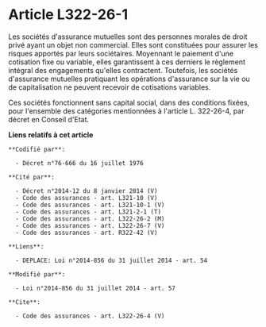 # Article L322-26-1

Les sociétés d'assurance mutuelles sont des personnes morales de droit privé ayant un objet non commercial. Elles sont
constituées pour assurer les risques apportés par leurs sociétaires. Moyennant le paiement d'une cotisation fixe ou variable,
elles garantissent à ces derniers le règlement intégral des engagements qu'elles contractent. Toutefois, les sociétés
d'assurance mutuelles pratiquant les opérations d'assurance sur la vie ou de capitalisation ne peuvent recevoir de
cotisations variables. 

Ces sociétés fonctionnent sans capital social, dans des conditions fixées, pour l'ensemble des catégories mentionnées à
l'article L. 322-26-4, par décret en Conseil d'Etat.

**Liens relatifs à cet article**

	**Codifié par**:

	  - Décret n°76-666 du 16 juillet 1976

	**Cité par**:

	  - Décret n°2014-12 du 8 janvier 2014 (V)
	  - Code des assurances - art. L321-10 (V)
	  - Code des assurances - art. L321-10-1 (V)
	  - Code des assurances - art. L321-2-1 (T)
	  - Code des assurances - art. L322-26-2 (M)
	  - Code des assurances - art. L322-26-7 (V)
	  - Code des assurances - art. R322-42 (V)

	**Liens**:

	  - DEPLACE: Loi n°2014-856 du 31 juillet 2014 - art. 54

	**Modifié par**:

	  - Loi n°2014-856 du 31 juillet 2014 - art. 57

	**Cite**:

	  - Code des assurances - art. L322-26-4 (V)
